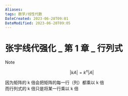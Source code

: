 ```yaml
---
Aliases: 
tags: 数学/线性代数 
DateCreated: 2023-06-28T09:01
DateModified: 2023-06-28T09:05
---
```

# 张宇线代强化 _ 第 1 章 _ 行列式

> [!note] 
> 
> $$|kA| = k^{n} |A| $$
> 
> 因为矩阵的 k 倍会把矩阵的每一行（列）都乘以 k 倍  
> 而行列式的 k 倍只是将某一行乘以 k 倍
